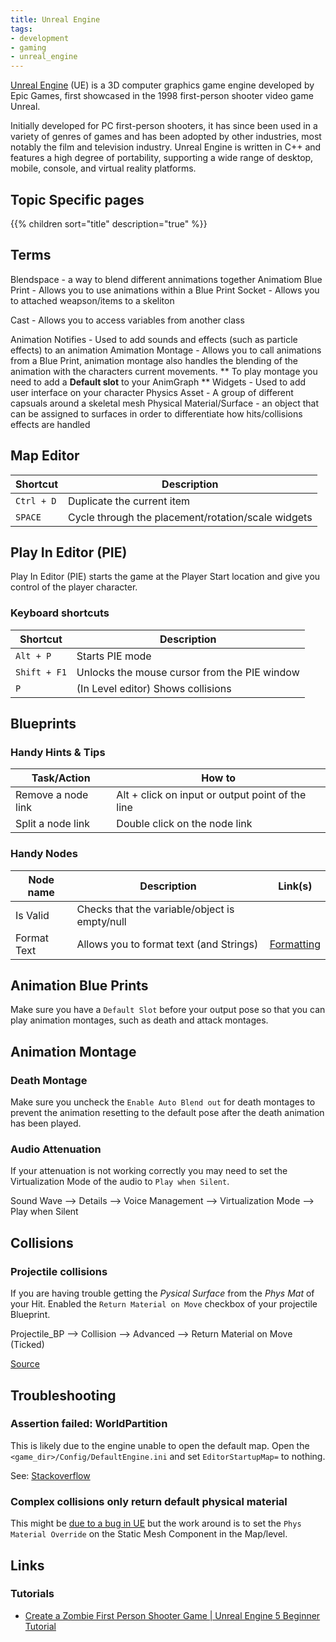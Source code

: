 ```yaml
---
title: Unreal Engine
tags:
- development
- gaming
- unreal_engine
---
```


[Unreal Engine](https://www.unrealengine.com/) (UE) is a 3D computer graphics game engine developed by Epic Games, 
first showcased in the 1998 first-person shooter video game Unreal.
<!--more-->
Initially developed for PC first-person shooters, it has since been used in a variety of genres of games and has been adopted by other industries, 
most notably the film and television industry. 
Unreal Engine is written in C++ and features a high degree of portability, supporting a wide range of desktop, mobile, console, and virtual reality platforms.

## Topic Specific pages

{{% children sort="title" description="true" %}}

## Terms

Blendspace - a way to blend different annimations together
Animatiom Blue Print - Allows you to use animations within a Blue Print
Socket - Allows you to attached weapson/items to a skeliton

Cast - Allows you to access variables from another class

Animation Notifies - Used to add sounds and effects (such as particle effects) to an animation
Amimation Montage - Allows you to call animations from a Blue Print, animation montage also handles the blending of the animation with the characters current movements.
    ** To play montage you need to add a **Default slot** to your AnimGraph
    ** 
Widgets - Used to add user interface on your character
Physics Asset - A group of different capsuals around a skeletal mesh
Physical Material/Surface - an object that can be assigned to surfaces in order to differentiate how hits/collisions effects are handled 


## Map Editor

| Shortcut   | Description                                        |
|------------|----------------------------------------------------| 
| `Ctrl + D` | Duplicate the current item                         |
| `SPACE`    | Cycle through the placement/rotation/scale widgets |

## Play In Editor (PIE)

Play In Editor (PIE) starts the game at the Player Start location and give you control of the player character.

### Keyboard shortcuts

| Shortcut | Description |
| ---- | ----|
| `Alt + P` | Starts PIE mode |
| `Shift + F1` | Unlocks the mouse cursor from the PIE window |
| `P` | (In Level editor) Shows collisions |

## Blueprints

### Handy Hints & Tips

| Task/Action | How to |
| ----- | ---- | 
| Remove a node link | Alt + click on input or output point of the line |
| Split a node link | Double click on the node link |

### Handy Nodes

| Node name | Description | Link(s) |
| --- | --- | --- |
| Is Valid | Checks that the variable/object is empty/null ||
| Format Text | Allows you to format text (and Strings) | [Formatting](https://docs.unrealengine.com/4.27/en-US/ProductionPipelines/Localization/Formatting/)|

## Animation Blue Prints

Make sure you have a `Default Slot` before your output pose so that you can play animation montages, such as death and attack montages.

## Animation Montage

### Death Montage

Make sure you uncheck the `Enable Auto Blend out` for death montages to prevent the animation resetting to the default pose after the death animation has been played.

### Audio Attenuation

If your attenuation is not working correctly you may need to set the Virtualization Mode of the audio to `Play when Silent`.

Sound Wave --> Details --> Voice Management --> Virtualization Mode --> Play when Silent

## Collisions

### Projectile collisions

If you are having trouble getting the _Pysical Surface_ from the _Phys Mat_ of your Hit. Enabled the `Return Material on Move` checkbox of your projectile Blueprint.

Projectile_BP --> Collision --> Advanced --> Return Material on Move (Ticked)

[Source](https://forums.unrealengine.com/t/spawn-emitter-on-hit-using-surface-types/69780/9)

## Troubleshooting

### Assertion failed: WorldPartition

This is likely due to the engine unable to open the default map. 
Open the `<game_dir>/Config/DefaultEngine.ini` and set `EditorStartupMap=` to nothing.

See: [Stackoverflow](https://stackoverflow.com/questions/68628136/unreal-engine-5-assertion-failed-world-partition)


### Complex collisions only return default physical material

This might be [due to a bug in UE](https://forums.unrealengine.com/t/physical-material-override-w-complex-collision-doesnt-work/417801) but the work around is to set the `Phys Material Override` on the Static Mesh Component in the Map/level.


## Links

### Tutorials

* [Create a Zombie First Person Shooter Game | Unreal Engine 5 Beginner Tutorial](https://www.youtube.com/watch?v=qOam3QjGE8g)